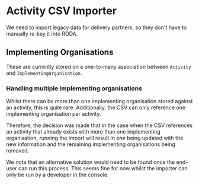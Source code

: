 # Activity CSV Importer

We need to import legacy data for delivery partners, so they don't have to
manually re-key it into RODA.

## Implementing Organisations

These are currently stored on a one-to-many association between `Activity` and `ImplementingOrganisation`.

### Handling multiple implementing organisations

Whilst there can be more than one implementing organisation stored against an
activity, this is quite rare. Additionally, the CSV can only reference one
implementing organisation per activity.

Therefore, the decision was made that in the case when the CSV references an
activity that already exists with more than one implementing organisation,
running the import will result in *one* being updated with the new information
and the remaining implementing organisations being removed.

We note that an alternative solution would need to be found once the end-user
can run this process. This seems fine for now whilst the importer can only be
run by a developer in the console.
